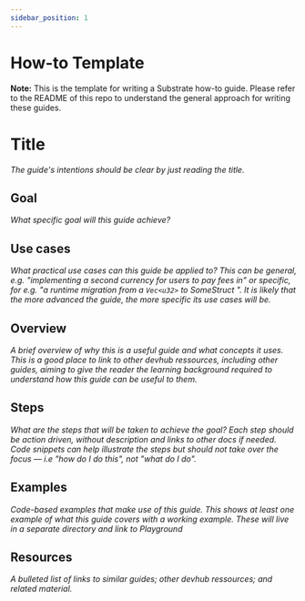 ```yaml
---
sidebar_position: 1
---
```


# How-to Template

**Note:** This is the template for writing a Substrate how-to guide. Please refer to the README of this repo to understand the general approach for writing these guides.

# Title

_The guide's intentions should be clear by just reading the title._

## Goal

_What specific goal will this guide achieve?_

## Use cases

_What practical use cases can this guide be applied to? This can be general, e.g. "implementing a second currency for users to pay fees in" or specific, for e.g. "a runtime migration from a `Vec<u32>` to SomeStruct ". It is likely that the more advanced the guide, the more specific its use cases will be._

## Overview

_A brief overview of why this is a useful guide and what concepts it uses. This is a good place to link to other devhub ressources, including other guides, aiming to give the reader the learning background required to understand how this guide can be useful to them._

## Steps

_What are the steps that will be taken to achieve the goal? Each step should be action driven, without description and links to other docs if needed. Code snippets can help illustrate the steps but should not take over the focus &mdash; i.e "how do I do this", not "what do I do"._

## Examples

_Code-based examples that make use of this guide. This shows at least one example of what this guide covers with a working example. These will live in a separate directory and link to Playground_

## Resources

_A bulleted list of links to similar guides; other devhub ressources; and related material._
